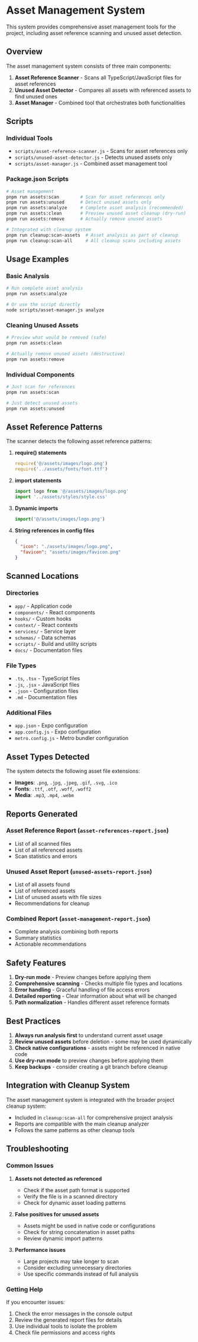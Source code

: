 # Asset Management System

This system provides comprehensive asset management tools for the project, including asset reference scanning and unused asset detection.

## Overview

The asset management system consists of three main components:

1. **Asset Reference Scanner** - Scans all TypeScript/JavaScript files for asset references
2. **Unused Asset Detector** - Compares all assets with referenced assets to find unused ones
3. **Asset Manager** - Combined tool that orchestrates both functionalities

## Scripts

### Individual Tools

- `scripts/asset-reference-scanner.js` - Scans for asset references only
- `scripts/unused-asset-detector.js` - Detects unused assets only
- `scripts/asset-manager.js` - Combined asset management tool

### Package.json Scripts

```bash
# Asset management
pnpm run assets:scan        # Scan for asset references only
pnpm run assets:unused      # Detect unused assets only
pnpm run assets:analyze     # Complete asset analysis (recommended)
pnpm run assets:clean       # Preview unused asset cleanup (dry-run)
pnpm run assets:remove      # Actually remove unused assets

# Integrated with cleanup system
pnpm run cleanup:scan-assets  # Asset analysis as part of cleanup
pnpm run cleanup:scan-all     # All cleanup scans including assets
```

## Usage Examples

### Basic Analysis
```bash
# Run complete asset analysis
pnpm run assets:analyze

# Or use the script directly
node scripts/asset-manager.js analyze
```

### Cleaning Unused Assets
```bash
# Preview what would be removed (safe)
pnpm run assets:clean

# Actually remove unused assets (destructive)
pnpm run assets:remove
```

### Individual Components
```bash
# Just scan for references
pnpm run assets:scan

# Just detect unused assets
pnpm run assets:unused
```

## Asset Reference Patterns

The scanner detects the following asset reference patterns:

1. **require() statements**
   ```javascript
   require('@/assets/images/logo.png')
   require('../assets/fonts/font.ttf')
   ```

2. **import statements**
   ```javascript
   import logo from '@/assets/images/logo.png'
   import '../assets/styles/style.css'
   ```

3. **Dynamic imports**
   ```javascript
   import('@/assets/images/logo.png')
   ```

4. **String references in config files**
   ```json
   {
     "icon": "./assets/images/logo.png",
     "favicon": "assets/images/favicon.png"
   }
   ```

## Scanned Locations

### Directories
- `app/` - Application code
- `components/` - React components
- `hooks/` - Custom hooks
- `context/` - React contexts
- `services/` - Service layer
- `schemas/` - Data schemas
- `scripts/` - Build and utility scripts
- `docs/` - Documentation files

### File Types
- `.ts`, `.tsx` - TypeScript files
- `.js`, `.jsx` - JavaScript files
- `.json` - Configuration files
- `.md` - Documentation files

### Additional Files
- `app.json` - Expo configuration
- `app.config.js` - Expo configuration
- `metro.config.js` - Metro bundler configuration

## Asset Types Detected

The system detects the following asset file extensions:
- **Images**: `.png`, `.jpg`, `.jpeg`, `.gif`, `.svg`, `.ico`
- **Fonts**: `.ttf`, `.otf`, `.woff`, `.woff2`
- **Media**: `.mp3`, `.mp4`, `.webm`

## Reports Generated

### Asset Reference Report (`asset-references-report.json`)
- List of all scanned files
- List of all referenced assets
- Scan statistics and errors

### Unused Asset Report (`unused-assets-report.json`)
- List of all assets found
- List of referenced assets
- List of unused assets with file sizes
- Recommendations for cleanup

### Combined Report (`asset-management-report.json`)
- Complete analysis combining both reports
- Summary statistics
- Actionable recommendations

## Safety Features

1. **Dry-run mode** - Preview changes before applying them
2. **Comprehensive scanning** - Checks multiple file types and locations
3. **Error handling** - Graceful handling of file access errors
4. **Detailed reporting** - Clear information about what will be changed
5. **Path normalization** - Handles different asset reference formats

## Best Practices

1. **Always run analysis first** to understand current asset usage
2. **Review unused assets** before deletion - some may be used dynamically
3. **Check native configurations** - assets might be referenced in native code
4. **Use dry-run mode** to preview changes before applying them
5. **Keep backups** - consider creating a git branch before cleanup

## Integration with Cleanup System

The asset management system is integrated with the broader project cleanup system:

- Included in `cleanup:scan-all` for comprehensive project analysis
- Reports are compatible with the main cleanup analyzer
- Follows the same patterns as other cleanup tools

## Troubleshooting

### Common Issues

1. **Assets not detected as referenced**
   - Check if the asset path format is supported
   - Verify the file is in a scanned directory
   - Check for dynamic asset loading patterns

2. **False positives for unused assets**
   - Assets might be used in native code or configurations
   - Check for string concatenation in asset paths
   - Review dynamic import patterns

3. **Performance issues**
   - Large projects may take longer to scan
   - Consider excluding unnecessary directories
   - Use specific commands instead of full analysis

### Getting Help

If you encounter issues:
1. Check the error messages in the console output
2. Review the generated report files for details
3. Use individual tools to isolate the problem
4. Check file permissions and access rights